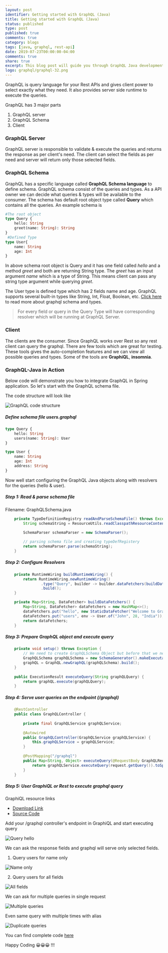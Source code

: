 ```yaml
---
layout: post
identifier: Getting started with GraphQL (Java)
title: Getting started with GraphQL (Java)
status: published
type: post
published: true
comments: true
category: blogs
tags: [java, graphql, rest-api]
date: 2019-07-23T00:00:00-04:00
comments: true
share: true
excerpt: This blog post will guide you through GraphQL Java development
logo: graphql/graphql-32.png
---
```


GraphQL is query language for your Rest APIs and gives client power to select exactly what they need. It also provides server side runtime to execute the queries.

GraphQL has 3 major parts
1. GraphQL server
2. GraphQL Schema
3. Client

### GraphQL Server
GraphQL server is responsible to validate & execute the queries and returns the response as per client's need. The client can select the fields as per need and server will return only those selected fields.  

### GraphQL Schema
GraphQL has a specific language called __GraphQL Schema language__ to define schema. GraphQL schema consist of the queries and types. As a API owner we can decide what queries & types will be available to the consumer.
The schema has default root object type called __Query__ which contains all the queries.
An example schema is

```graphql
#The root object
type Query {
    hello: String
    greet(name: String): String
}
 #Defined Type
type User{
    name: String
    age: Int
}
```
In above schema root object is Query and it has one field called *hello* and a method *greet* and both are returning String type. The *greet* has an input argument *name* which is a type of String. This means client can pass any string type argument while querying *greet*.

The User type is defined type which has 2 fields name and age. GraphQL supports several built-in types like String, Int, Float, Boolean, etc. [Click here](https://graphql.org/learn/schema/) to read more about graphql schema and types.

> For every field or query in the Query Type will have corresponding resolver which will be running at GraphQL Server. 
 
### Client
The clients are the consumer. Since GraphQL works over Rest so any rest client can query the graphql. There are few tools which are great for testing. These tools gives the auto-completion features and we can view all possible queries and types.
Some of the tools are __GraphiQL__, __insomnia__. 

### GraphQL-Java in Action
Below code will demonstrate you how to integrate GraphQL in Spring application. So let's start with the GraphQL schema file. 

The code structure will look like

![GraphQL code structure](/images/graphql/graphql-code-structure.png)

##### Define schema file users.graphql

```graphql
type Query {
    hello: String
    users(name: String): User
}

type User {
    name: String
    age: Int
    address: String
}
```
Now well start configuring the GraphQL Java objects along with resolvers for the queries (hello & user).

##### Step 1: Read & parse schema file

Filename: GraphQLSchema.java
```java
    private TypeDefinitionRegistry readAndParseSchemaFile() throws Exception {
        String schemaString = ResourceUtils.readClasspathResourceContent("users.graphql");

        SchemaParser schemaParser = new SchemaParser();
        
        // parsing schema file and creating typeDefRegistery
        return schemaParser.parse(schemaString);
    }
```

##### Step 2: Configure Resolvers

```java
    private RuntimeWiring buildRuntimeWiring() {
        return RuntimeWiring.newRuntimeWiring()
                .type("Query", builder -> builder.dataFetchers(buildDataFetchers()))
                .build();
    }

    private Map<String, DataFetcher> buildDataFetchers() {
        Map<String, DataFetcher> dataFetchers = new HashMap<>();
        dataFetchers.put("hello", new StaticDataFetcher("Welcome to GraphQL world."));
        dataFetchers.put("users", env -> User.of("John", 28, "India"));
        return dataFetchers;
    }
```

##### Step 3: Prepare GraphQL object and execute query

```java
    private void setup() throws Exception {
        // We need to create GraphQLSchema Object but before that we need to configure resolvers 
        GraphQLSchema graphQLSchema = new SchemaGenerator().makeExecutableSchema(readAndParseSchemaFile(), buildRuntimeWiring());
        graphQL = GraphQL.newGraphQL(graphQLSchema).build();
    }
    
    public ExecutionResult executeQuery(String graphQLQuery) {
        return graphQL.execute(graphQLQuery);
    }
``` 

##### Step 4: Serve user queries on the endpoint (/graphql)


```java
    @RestController
    public class GraphQLController {
    
        private final GraphQLService graphQLService;
    
        @Autowired
        public GraphQLController(GraphQLService graphQLService) {
            this.graphQLService = graphQLService;
        }
    
        @PostMapping("/graphql")
        public Map<String, Object> executeQuery(@RequestBody GraphQLRequest request) {
            return graphQLService.executeQuery(request.getQuery()).toSpecification();
        }
    }
```

##### Step 5: User GraphiQL or Rest to execute graphql query 
GraphiQL resource links 
* [Download Link](https://github.com/graphql/graphiql)
* [Source Code](https://github.com/graphql/graphiql)

Add your /graphql controller's endpoint in GraphiQL and start executing query

![Query hello](/images/graphql/gqlq1.png)

We can ask the response fields and graphql will serve only selected fields.
1. Query users for name only

![Name only](/images/graphql/gqlq2.png)

2. Query users for all fields

![All fields](/images/graphql/gqlq3.png)

We can ask for multiple queries in single request

![Multiple queries](/images/graphql/gqlq4.png)

Even same query with multiple times with alias

![Duplicate queries](/images/graphql/gqlq5.png)

You can find complete code [here](https://github.com/jeetmp3/tutorials/tree/master/graphql-java-intro)

Happy Coding 😀😀😀 !!!